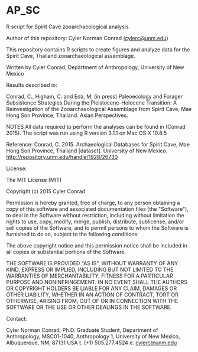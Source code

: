 # AP_SC
R script for Spirit Cave zooarchaeological analysis. 

Author of this repository: Cyler Norman Conrad (cylerc@unm.edu)

This repository contains R scripts to create figures and analyze data for the Spirit Cave, Thailand zooarchaeological assemblage.

Written by Cyler Conrad, Department of Anthropology, University of New Mexico

Results described in:

Conrad, C., Higham, C. and Eda, M. (in press) Paleoecology and Forager Subsistence Strategies During the Pleistocene-Holocene Transition: A Reinvestigation of the Zooarchaeological Assemblage from Spirit Cave, Mae Hong Son Province, Thailand. Asian Perspectives.

NOTES All data required to perform the analyses can be found in (Conrad 2015). The script was run using R version 3.1.1 on Mac OS X 10.8.5

Reference: Conrad, C. 2015. Archaeological Databases for Spirit Cave, Mae Hong Son Province, Thailand [dataset]. University of New Mexico. http://repository.unm.edu/handle/1928/26730

License:

The MIT License (MIT)

Copyright (c) 2015 Cyler Conrad

Permission is hereby granted, free of charge, to any person obtaining a copy of this software and associated documentation files (the "Software"), to deal in the Software without restriction, including without limitation the rights to use, copy, modify, merge, publish, distribute, sublicense, and/or sell copies of the Software, and to permit persons to whom the Software is furnished to do so, subject to the following conditions:

The above copyright notice and this permission notice shall be included in all copies or substantial portions of the Software.

THE SOFTWARE IS PROVIDED "AS IS", WITHOUT WARRANTY OF ANY KIND, EXPRESS OR IMPLIED, INCLUDING BUT NOT LIMITED TO THE WARRANTIES OF MERCHANTABILITY, FITNESS FOR A PARTICULAR PURPOSE AND NONINFRINGEMENT. IN NO EVENT SHALL THE AUTHORS OR COPYRIGHT HOLDERS BE LIABLE FOR ANY CLAIM, DAMAGES OR OTHER LIABILITY, WHETHER IN AN ACTION OF CONTRACT, TORT OR OTHERWISE, ARISING FROM, OUT OF OR IN CONNECTION WITH THE SOFTWARE OR THE USE OR OTHER DEALINGS IN THE SOFTWARE.

Contact:

Cyler Norman Conrad, Ph.D. Graduate Student, Department of Anthropology, MSC01-1040, Anthropology 1, University of New Mexico, Albuquerque, NM, 87131 USA t. (+1) 505.277.4524 e. cylerc@unm.edu
